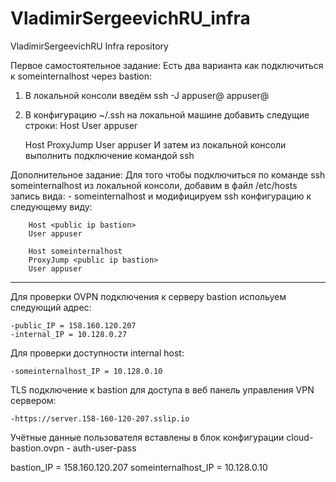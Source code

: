 # VladimirSergeevichRU_infra
VladimirSergeevichRU Infra repository

Первое самостоятельное задание:
Есть два варианта как подключиться к someinternalhost через bastion:
1) В локальной консоли введём ssh -J appuser@<public ip bastion>  appuser@<internal ip someinternalhost>
2) В конфигурацию ~/.ssh на локальной машине добавить следущие строки:
	Host <public ip bastion>
	User appuser

	Host <internal ip someinternalhost>
	ProxyJump <public ip bastion>
	User appuser
И затем из локальной консоли выполнить подключение командой ssh <internal ip someinternalhost>


Дополнительное задание:
Для того чтобы подключиться по команде ssh someinternalhost из локальной консоли, добавим в файл /etc/hosts запись вида:
	- <internal ip someinternalhost> someinternalhost
и модифицируем ssh конфигурацию к следующему виду:

        Host <public ip bastion>
        User appuser

        Host someinternalhost
        ProxyJump <public ip bastion>
        User appuser


------------------------------------------------------------------------------------------------------------------------


Для проверки OVPN подключения к серверу bastion испольуем следующий адрес:

	-public_IP = 158.160.120.207
	-internal_IP = 10.128.0.27
Для проверки доступности internal host:

	-someinternalhost_IP = 10.128.0.10

TLS подключение к bastion для доступа в веб панель управления VPN сервером:

	-https://server.158-160-120-207.sslip.io

Учётные данные пользователя вставлены в блок конфигурации cloud-bastion.ovpn - auth-user-pass


bastion_IP = 158.160.120.207
someinternalhost_IP = 10.128.0.10
